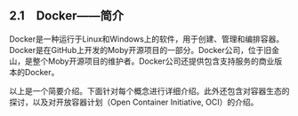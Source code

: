 ## 2.1　Docker——简介

Docker是一种运行于Linux和Windows上的软件，用于创建、管理和编排容器。Docker是在GitHub上开发的Moby开源项目的一部分。Docker公司，位于旧金山，是整个Moby开源项目的维护者。Docker公司还提供包含支持服务的商业版本的Docker。

以上是一个简要介绍。下面针对每个概念进行详细介绍。此外还包含对容器生态的探讨，以及对开放容器计划（Open Container Initiative, OCI）的介绍。

